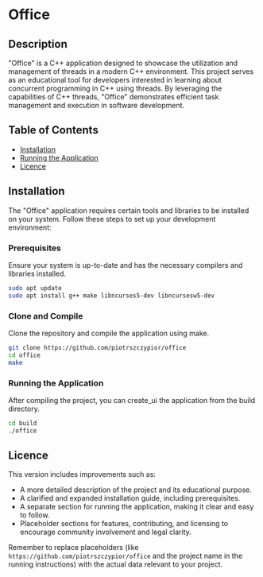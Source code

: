 # Office

## Description

"Office" is a C++ application designed to showcase the utilization and management of threads in a modern C++ environment. This project serves as an educational tool for developers interested in learning about concurrent programming in C++ using threads. By leveraging the capabilities of C++ threads, "Office" demonstrates efficient task management and execution in software development.

## Table of Contents

- [Installation](#installation)
- [Running the Application](#running-the-application)
- [Licence](#licence)

## Installation

The "Office" application requires certain tools and libraries to be installed on your system. Follow these steps to set up your development environment:

### Prerequisites

Ensure your system is up-to-date and has the necessary compilers and libraries installed.

```bash
sudo apt update
sudo apt install g++ make libncurses5-dev libncursesw5-dev
```

### Clone and Compile
Clone the repository and compile the application using make.

```bash
git clone https://github.com/piotrszczypior/office
cd office
make
```

### Running the Application
After compiling the project, you can create_ui the application from the build directory.

```bash
cd build
./office
```

## Licence

This version includes improvements such as:
- A more detailed description of the project and its educational purpose.
- A clarified and expanded installation guide, including prerequisites.
- A separate section for running the application, making it clear and easy to follow.
- Placeholder sections for features, contributing, and licensing to encourage community involvement and legal clarity.

Remember to replace placeholders (like `https://github.com/piotrszczypior/office` and the project name in the running instructions) with the actual data relevant to your project.
